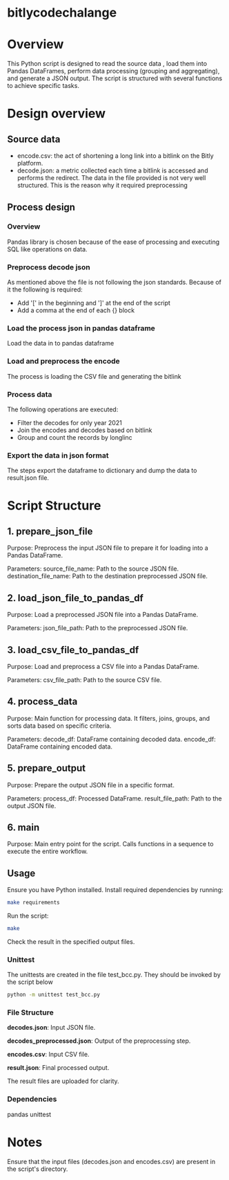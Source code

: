 # bitlycodechalange

# Overview

This Python script is designed to read the source data , load them into Pandas DataFrames, perform data processing (grouping and aggregating), and generate a JSON output. The script is structured with several functions to achieve specific tasks.

# Design overview

## Source data
* encode.csv: the act of shortening a long link into a bitlink on the Bitly platform.
* decode.json: a metric collected each time a bitlink is accessed and performs the redirect. The data in the file provided is not very well structured. This is the reason why it required preprocessing

## Process design

### Overview
Pandas library is chosen because of the ease of processing and executing SQL like operations on data.

### Preprocess decode json
As mentioned above the file is not following the json standards. Because of it the following is required:
* Add '[' in the beginning and ']' at the end of the script
* Add a comma at the end of each {} block 

### Load the process json in pandas dataframe
Load the data in to pandas dataframe

### Load and preprocess the encode
The process is loading the CSV file and generating the bitlink

### Process data
The following operations are executed:
* Filter the decodes for only year 2021
* Join the encodes and decodes based on bitlink
* Group and count the records by longlinc

### Export the data in json format
The steps export the dataframe to dictionary and dump the data to result.json file.



# Script Structure

## 1. prepare_json_file
Purpose: Preprocess the input JSON file to prepare it for loading into a Pandas DataFrame.

Parameters:
source_file_name: Path to the source JSON file.
destination_file_name: Path to the destination preprocessed JSON file.
## 2. load_json_file_to_pandas_df
Purpose: Load a preprocessed JSON file into a Pandas DataFrame.

Parameters:
json_file_path: Path to the preprocessed JSON file.
## 3. load_csv_file_to_pandas_df
Purpose: Load and preprocess a CSV file into a Pandas DataFrame.

Parameters:
csv_file_path: Path to the source CSV file.
## 4. process_data
Purpose: Main function for processing data. It filters, joins, groups, and sorts data based on specific criteria.

Parameters:
decode_df: DataFrame containing decoded data.
encode_df: DataFrame containing encoded data.
## 5. prepare_output
Purpose: Prepare the output JSON file in a specific format.

Parameters:
process_df: Processed DataFrame.
result_file_path: Path to the output JSON file.
## 6. main
Purpose: Main entry point for the script. Calls functions in a sequence to execute the entire workflow.

## Usage

Ensure you have Python installed.
Install required dependencies by running:
```bash
make requirements
```

Run the script:
```bash
make
```

Check the result in the specified output files.

### Unittest

The unittests are created in the file test_bcc.py. They should be invoked by the script below

```bash
python -m unittest test_bcc.py
```

### File Structure
<strong>decodes.json</strong>: Input JSON file.

<strong>decodes_preprocessed.json</strong>: Output of the preprocessing step.

<strong>encodes.csv</strong>: Input CSV file.

<strong>result.json</strong>: Final processed output.

The result files are uploaded for clarity.

### Dependencies

pandas
unittest


# Notes

Ensure that the input files (decodes.json and encodes.csv) are present in the script's directory.
